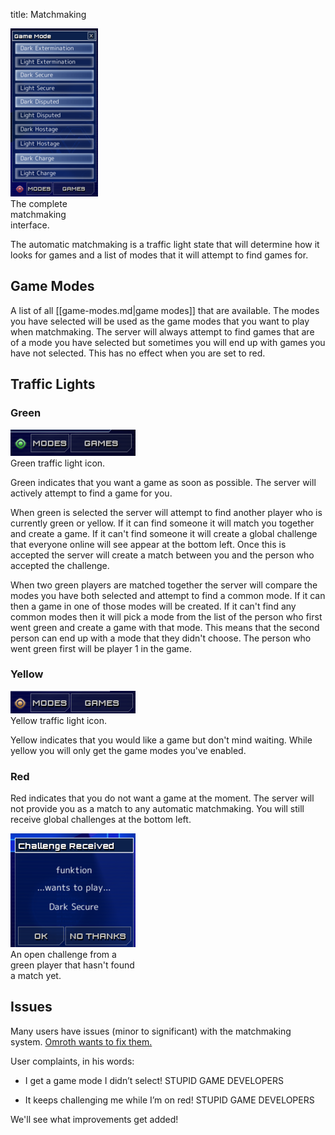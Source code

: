 title: Matchmaking

<div class="thumb tright"><div class="thumbinner" style="width:142px;"><img src="images/thumb/2/2e/Matchmaking.png/140px-Matchmaking.png" />  <div class="thumbcaption">The complete matchmaking interface.</div></div></div>

The automatic matchmaking is a traffic light state that will determine how it looks for games and a list of modes that it will attempt to find games for.



## <span class="mw-headline" id="Game_Modes">Game Modes</span>

A list of all [[game-modes.md|game modes]] that are available. The modes you have selected will be used as the game modes that you want to play when matchmaking. The server will always attempt to find games that are of a mode you have selected but sometimes you will end up with games you have not selected. This has no effect when you are set to red.

## <span class="mw-headline" id="Traffic_Lights">Traffic Lights</span>

### <span class="mw-headline" id="Green">Green</span>

<div class="thumb tright"><div class="thumbinner" style="width:202px;"><img src="images/thumb/1/1e/Matchmaking_Green.png/200px-Matchmaking_Green.png" />  <div class="thumbcaption">Green traffic light icon.</div></div></div>

Green indicates that you want a game as soon as possible. The server will actively attempt to find a game for you.

When green is selected the server will attempt to find another player who is currently green or yellow. If it can find someone it will match you together and create a game. If it can't find someone it will create a global challenge that everyone online will see appear at the bottom left. Once this is accepted the server will create a match between you and the person who accepted the challenge.

When two green players are matched together the server will compare the modes you have both selected and attempt to find a common mode. If it can then a game in one of those modes will be created. If it can't find any common modes then it will pick a mode from the list of the person who first went green and create a game with that mode. This means that the second person can end up with a mode that they didn't choose. The person who went green first will be player 1 in the game.

### <span class="mw-headline" id="Yellow">Yellow</span>

<div class="thumb tright"><div class="thumbinner" style="width:202px;"><img src="images/thumb/5/52/Matchmaking_Yellow.png/200px-Matchmaking_Yellow.png" />  <div class="thumbcaption">Yellow traffic light icon.</div></div></div>

Yellow indicates that you would like a game but don't mind waiting. While yellow you will only get the game modes you've enabled.

### <span class="mw-headline" id="Red">Red</span>

Red indicates that you do not want a game at the moment. The server will not provide you as a match to any automatic matchmaking. You will still receive global challenges at the bottom left.

<div class="thumb tright"><div class="thumbinner" style="width:202px;"><img src="images/thumb/3/35/Challenge.png/200px-Challenge.png" />  <div class="thumbcaption">An open challenge from a green player that hasn't found a match yet.</div></div></div>

## <span class="mw-headline" id="Issues"> Issues </span>

Many users have issues (minor to significant) with the matchmaking system.  [Omroth wants to fix them.](http://www.mode7games.com/blog/2011/06/14/new-matchmaking-system/)

User complaints, in his words:

*   I get a game mode I didn’t select! STUPID GAME DEVELOPERS

*   It keeps challenging me while I’m on red!  STUPID GAME DEVELOPERS

We'll see what improvements get added!

<!-- 
NewPP limit report
Preprocessor node count: 23/1000000
Post‐expand include size: 0/2097152 bytes
Template argument size: 0/2097152 bytes
Expensive parser function count: 0/100
-->

<!-- Saved in parser cache with key fs_error420_com:pcache:idhash:114-0!*!0!!en!2!* and timestamp 20140722131116 -->